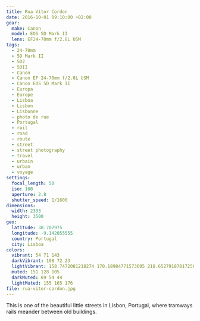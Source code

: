 ```yaml
---
title: Rua Vítor Cordon
date: 2016-10-01 09:10:00 +02:00
gear:
  make: Canon
  model: EOS 5D Mark II
  lens: EF24-70mm f/2.8L USM
tags:
  - 24-70mm
  - 5D Mark II
  - 5D2
  - 5DII
  - Canon
  - Canon EF 24-70mm f/2.8L USM
  - Canon EOS 5D Mark II
  - Europa
  - Europe
  - Lisboa
  - Lisbon
  - Lisbonne
  - photo de rue
  - Portugal
  - rail
  - road
  - route
  - street
  - street photography
  - travel
  - urbain
  - urban
  - voyage
settings:
  focal_length: 50
  iso: 100
  aperture: 2.8
  shutter_speed: 1/1600
dimensions:
  width: 2333
  height: 3500
geo:
  latitude: 38.707975
  longitude: -9.142055555
  country: Portugal
  city: Lisboa
colors:
  vibrant: 54 71 143
  darkVibrant: 108 72 23
  lightVibrant: 158.7472081218274 170.18984771573605 218.65279187817256
  muted: 151 128 105
  darkMuted: 69 54 44
  lightMuted: 155 165 176
file: rua-vitor-cordon.jpg
---
```


This is one of the beautiful little streets in Lisbon, Portugal, where tramways rails meander between old buildings.
